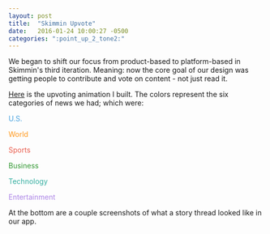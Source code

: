 ```yaml
---
layout: post
title:  "Skimmin Upvote"
date:   2016-01-24 10:00:27 -0500
categories: ":point_up_2_tone2:"
---
```


<p>We began to shift our focus from product-based to platform-based in Skimmin's third iteration. Meaning: now the core goal of our design was getting people to contribute and vote on content - not just read it.</p>

<p><a href="http://davemuench.com/upvote">Here</a> is the upvoting animation I built. The colors represent the six categories of news we had; which were:</p>

<p style="color: rgba(52, 152, 219, .9);margin-bottom:0;"><i class="fa fa-user"></i> U.S.</p>
<p style="color: rgba(255, 140, 0, .9);margin-bottom:0;">World</p>
<p style="color: rgba(231, 76, 60, .9);margin-bottom:0;">Sports</p>
<p style="color: rgba(0, 128, 0, .8);margin-bottom:0;">Business</p>
<p style="color: rgba(0, 154, 136, .8);margin-bottom:0;">Technology</p>
<p style="color: rgba(164, 121, 228, .9);">Entertainment</p>

<p>At the bottom are a couple screenshots of what a story thread looked like in our app.</p>
